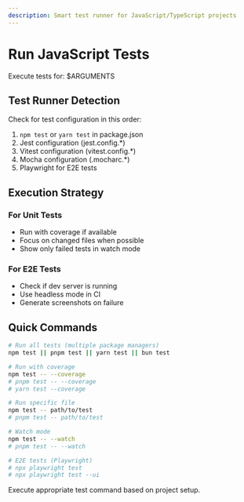 ```yaml
---
description: Smart test runner for JavaScript/TypeScript projects
---
```


# Run JavaScript Tests

Execute tests for: $ARGUMENTS

## Test Runner Detection

Check for test configuration in this order:
1. `npm test` or `yarn test` in package.json
2. Jest configuration (jest.config.*)
3. Vitest configuration (vitest.config.*)
4. Mocha configuration (.mocharc.*)
5. Playwright for E2E tests

## Execution Strategy

### For Unit Tests
- Run with coverage if available
- Focus on changed files when possible
- Show only failed tests in watch mode

### For E2E Tests  
- Check if dev server is running
- Use headless mode in CI
- Generate screenshots on failure

## Quick Commands

```bash
# Run all tests (multiple package managers)
npm test || pnpm test || yarn test || bun test

# Run with coverage
npm test -- --coverage
# pnpm test -- --coverage
# yarn test --coverage

# Run specific file
npm test -- path/to/test
# pnpm test -- path/to/test

# Watch mode
npm test -- --watch
# pnpm test -- --watch

# E2E tests (Playwright)
# npx playwright test
# npx playwright test --ui
```

Execute appropriate test command based on project setup.